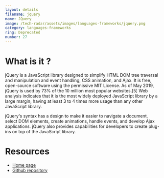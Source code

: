 ```yaml
---
layout: details
filename: jquery
name: JQuery
image: /tech-radar/assets/images/languages-frameworks/jquery.png
category: languages-frameworks
ring: Deprecated
number: 27
---
```


# What is it ?
jQuery is a JavaScript library designed to simplify HTML DOM tree traversal and manipulation and event handling, CSS animation, and Ajax. It is free, open-source software using the permissive MIT License. As of May 2019, jQuery is used by 73% of the 10 million most popular websites.[5] Web analysis indicates that it is the most widely deployed JavaScript library by a large margin, having at least 3 to 4 times more usage than any other JavaScript library.

jQuery's syntax has a design to make it easier to navigate a document, select DOM elements, create animations, handle events, and develop Ajax applications. jQuery also provides capabilities for developers to create plug-ins on top of the JavaScript library.

# Resources
- [Home page](https://jquery.com/)
- [Github repository](https://github.com/jquery/jquery)

